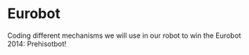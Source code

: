 Eurobot
=======

Coding different mechanisms we will use in our robot to win the Eurobot 2014: Prehisotbot!
